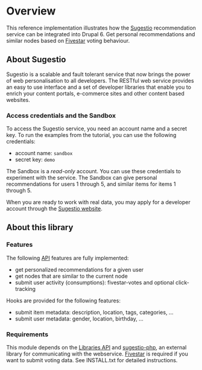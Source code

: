 # Overview

This reference implementation illustrates how the [Sugestio](http://www.sugestio.com) 
recommendation service can be integrated into Drupal 6. Get personal recommendations and 
similar nodes based on [Fivestar](http://drupal.org/project/fivestar) voting behaviour.  

## About Sugestio

Sugestio is a scalable and fault tolerant service that now brings the power of 
web personalisation to all developers. The RESTful web service provides an easy to use 
interface and a set of developer libraries that enable you to enrich 
your content portals, e-commerce sites and other content based websites.

### Access credentials and the Sandbox

To access the Sugestio service, you need an account name and a secret key. 
To run the examples from the tutorial, you can use the following credentials:

* account name: <code>sandbox</code>
* secret key: <code>demo</code>

The Sandbox is a *read-only* account. You can use these credentials to experiment 
with the service. The Sandbox can give personal recommendations for users 1 through 5, 
and similar items for items 1 through 5.

When you are ready to work with real data, you may apply for a developer account through 
the [Sugestio website](http://www.sugestio.com).  

## About this library

### Features

The following [API](http://www.sugestio.com/documentation) features are fully implemented:

* get personalized recommendations for a given user
* get nodes that are similar to the current node
* submit user activity (consumptions): fivestar-votes and optional click-tracking

Hooks are provided for the following features:

* submit item metadata: description, location, tags, categories, ...  	
* submit user metadata: gender, location, birthday, ...


### Requirements

This module depends on the [Libraries API](http://drupal.org/project/libraries) and 
[sugestio-php](http://github.com/sugestio/sugestio-php), an external library 
for communicating with the webservice. [Fivestar](http://drupal.org/project/fivestar) 
is required if you want to submit voting data. See INSTALL.txt for detailed instructions.
